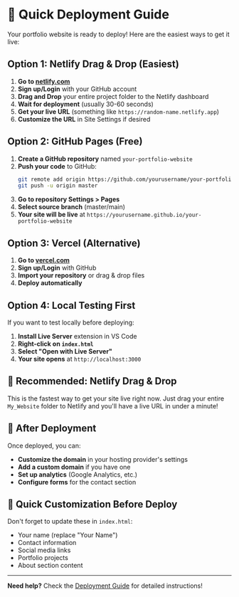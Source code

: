 # 🚀 Quick Deployment Guide

Your portfolio website is ready to deploy! Here are the easiest ways to get it live:

## Option 1: Netlify Drag & Drop (Easiest)

1. **Go to [netlify.com](https://netlify.com)**
2. **Sign up/Login** with your GitHub account
3. **Drag and Drop** your entire project folder to the Netlify dashboard
4. **Wait for deployment** (usually 30-60 seconds)
5. **Get your live URL** (something like `https://random-name.netlify.app`)
6. **Customize the URL** in Site Settings if desired

## Option 2: GitHub Pages (Free)

1. **Create a GitHub repository** named `your-portfolio-website`
2. **Push your code** to GitHub:
   ```bash
   git remote add origin https://github.com/yourusername/your-portfolio-website.git
   git push -u origin master
   ```
3. **Go to repository Settings > Pages**
4. **Select source branch** (master/main)
5. **Your site will be live** at `https://yourusername.github.io/your-portfolio-website`

## Option 3: Vercel (Alternative)

1. **Go to [vercel.com](https://vercel.com)**
2. **Sign up/Login** with GitHub
3. **Import your repository** or drag & drop files
4. **Deploy automatically**

## Option 4: Local Testing First

If you want to test locally before deploying:

1. **Install Live Server** extension in VS Code
2. **Right-click on `index.html`**
3. **Select "Open with Live Server"**
4. **Your site opens** at `http://localhost:3000`

## 🎯 Recommended: Netlify Drag & Drop

This is the fastest way to get your site live right now. Just drag your entire `My_Website` folder to Netlify and you'll have a live URL in under a minute!

## 📝 After Deployment

Once deployed, you can:
- **Customize the domain** in your hosting provider's settings
- **Add a custom domain** if you have one
- **Set up analytics** (Google Analytics, etc.)
- **Configure forms** for the contact section

## 🔧 Quick Customization Before Deploy

Don't forget to update these in `index.html`:
- Your name (replace "Your Name")
- Contact information
- Social media links
- Portfolio projects
- About section content

---

**Need help?** Check the [Deployment Guide](docs/functional/deployment.md) for detailed instructions!
